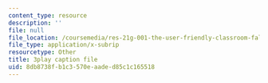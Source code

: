 ```yaml
---
content_type: resource
description: ''
file: null
file_location: /coursemedia/res-21g-001-the-user-friendly-classroom-fall-2020/8db8738fb1c3570eaaded85c1c165518_Dy4KEXJsVIY.vtt
file_type: application/x-subrip
resourcetype: Other
title: 3play caption file
uid: 8db8738f-b1c3-570e-aade-d85c1c165518
---
```

